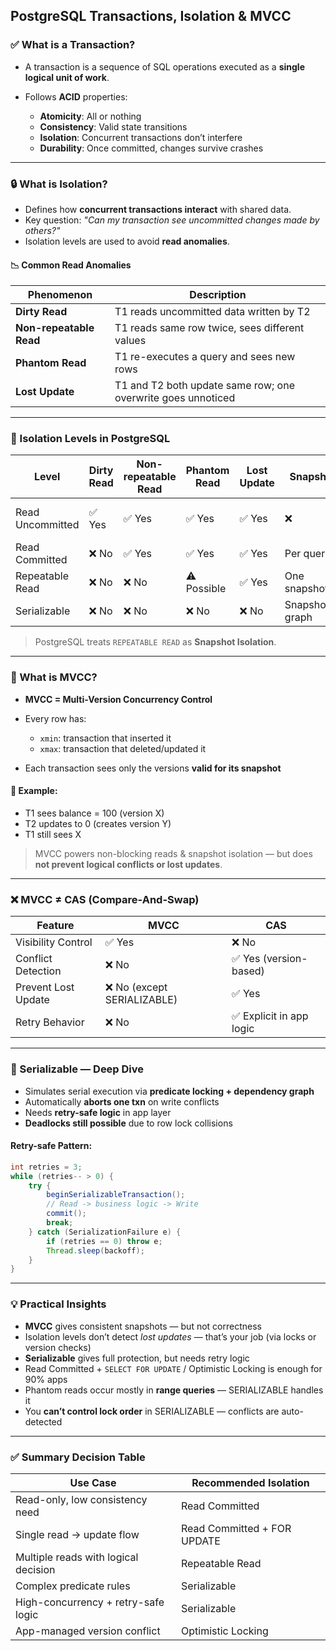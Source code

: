## PostgreSQL Transactions, Isolation & MVCC

### ✅ What is a Transaction?

* A transaction is a sequence of SQL operations executed as a **single logical unit of work**.
* Follows **ACID** properties:

    * **Atomicity**: All or nothing
    * **Consistency**: Valid state transitions
    * **Isolation**: Concurrent transactions don’t interfere
    * **Durability**: Once committed, changes survive crashes

---

### 🔒 What is Isolation?

* Defines how **concurrent transactions interact** with shared data.
* Key question: *"Can my transaction see uncommitted changes made by others?"*
* Isolation levels are used to avoid **read anomalies**.

#### 📉 Common Read Anomalies

| Phenomenon              | Description                                                  |
|-------------------------|--------------------------------------------------------------|
| **Dirty Read**          | T1 reads uncommitted data written by T2                      |
| **Non-repeatable Read** | T1 reads same row twice, sees different values               |
| **Phantom Read**        | T1 re-executes a query and sees new rows                     |
| **Lost Update**         | T1 and T2 both update same row; one overwrite goes unnoticed |

---

### 🔄 Isolation Levels in PostgreSQL

| Level            | Dirty Read | Non-repeatable Read | Phantom Read | Lost Update | Snapshot?        | Retry? | Notes                     |
|------------------|------------|---------------------|--------------|-------------|------------------|--------|---------------------------|
| Read Uncommitted | ✅ Yes      | ✅ Yes               | ✅ Yes        | ✅ Yes       | ❌                | ❌ No   | Not truly supported in PG |
| Read Committed   | ❌ No       | ✅ Yes               | ✅ Yes        | ✅ Yes       | Per query        | ❌ No   | Default level             |
| Repeatable Read  | ❌ No       | ❌ No                | ⚠️ Possible  | ✅ Yes       | One snapshot/txn | ❌ No   | Snapshot Isolation        |
| Serializable     | ❌ No       | ❌ No                | ❌ No         | ❌ No        | Snapshot + graph | ✅ Yes  | Highest correctness       |

> PostgreSQL treats `REPEATABLE READ` as **Snapshot Isolation**.

---

### 🧠 What is MVCC?

* **MVCC = Multi-Version Concurrency Control**
* Every row has:

    * `xmin`: transaction that inserted it
    * `xmax`: transaction that deleted/updated it
* Each transaction sees only the versions **valid for its snapshot**

#### 🧪 Example:

* T1 sees balance = 100 (version X)
* T2 updates to 0 (creates version Y)
* T1 still sees X

> MVCC powers non-blocking reads & snapshot isolation — but does **not prevent logical conflicts or lost updates**.

---

### ❌ MVCC ≠ CAS (Compare-And-Swap)

| Feature             | MVCC                       | CAS                     |
|---------------------|----------------------------|-------------------------|
| Visibility Control  | ✅ Yes                      | ❌ No                    |
| Conflict Detection  | ❌ No                       | ✅ Yes (version-based)   |
| Prevent Lost Update | ❌ No (except SERIALIZABLE) | ✅ Yes                   |
| Retry Behavior      | ❌ No                       | ✅ Explicit in app logic |

---

### 🔐 Serializable — Deep Dive

* Simulates serial execution via **predicate locking + dependency graph**
* Automatically **aborts one txn** on write conflicts
* Needs **retry-safe logic** in app layer
* **Deadlocks still possible** due to row lock collisions

#### Retry-safe Pattern:

```java
int retries = 3;
while (retries-- > 0) {
    try {
        beginSerializableTransaction();
        // Read -> business logic -> Write
        commit();
        break;
    } catch (SerializationFailure e) {
        if (retries == 0) throw e;
        Thread.sleep(backoff);
    }
}
```

---

### 💡 Practical Insights

* **MVCC** gives consistent snapshots — but not correctness
* Isolation levels don’t detect *lost updates* — that’s your job (via locks or version checks)
* **Serializable** gives full protection, but needs retry logic
* Read Committed + `SELECT FOR UPDATE` / Optimistic Locking is enough for 90% apps
* Phantom reads occur mostly in **range queries** — SERIALIZABLE handles it
* You **can’t control lock order** in SERIALIZABLE — conflicts are auto-detected

---

### ✅ Summary Decision Table

| Use Case                             | Recommended Isolation       |
|--------------------------------------|-----------------------------|
| Read-only, low consistency need      | Read Committed              |
| Single read → update flow            | Read Committed + FOR UPDATE |
| Multiple reads with logical decision | Repeatable Read             |
| Complex predicate rules              | Serializable                |
| High-concurrency + retry-safe logic  | Serializable                |
| App-managed version conflict         | Optimistic Locking          |
